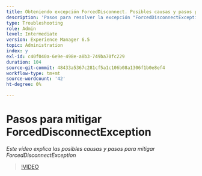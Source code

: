 ```yaml
---
title: Obteniendo excepción ForcedDisconnect. Posibles causas y pasos para mitigar el problema.
description: 'Pasos para resolver la excepción "ForcedDisconnectException: este miembro se ha expulsado del sistema distribuido".'
type: Troubleshooting
role: Admin
level: Intermediate
version: Experience Manager 6.5
topic: Administration
index: y
exl-id: c40f040a-6e9e-498e-a8b3-749ba70fc229
duration: 104
source-git-commit: 48433a5367c281cf5a1c106b08a1306f1b0e8ef4
workflow-type: tm+mt
source-wordcount: '42'
ht-degree: 0%

---
```


# Pasos para mitigar ForcedDisconnectException

*Este vídeo explica las posibles causas y pasos para mitigar ForcedDisconnectException*

>[!VIDEO](https://video.tv.adobe.com/v/3438722?quality=12&learn=on&captions=spa)
